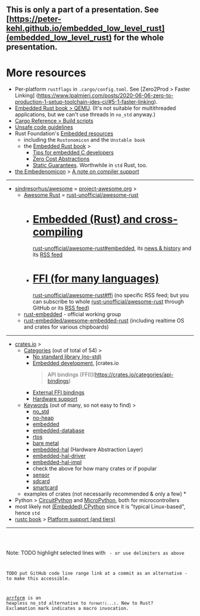 <!-- The following comments hides this section from being shown by
     https://peter-kehl.github.io/embedded_low_level_rust.
-->
<!-- .slide: data-visibility="hidden" -->
This is only a part of a presentation. See
[https://peter-kehl.github.io/embedded_low_level_rust](embedded_low_level_rust)
for the whole presentation.
---

# More resources
 * Per-platform `rustflags` in `.cargo/config.toml`. See
   [Zero2Prod > Faster Linking]
   (https://www.lpalmieri.com/posts/2020-06-06-zero-to-production-1-setup-toolchain-ides-ci/#5-1-faster-linking).
 * [Embedded Rust book >
   QEMU](https://doc.rust-lang.org/nightly/embedded-book/start/qemu.html). (It's
   not suitable for multithreaded applications, but we can't use threads in
   `no_std` anyway.)
 * [Cargo Reference > Build
   scripts](https://doc.rust-lang.org/nightly/cargo/reference/build-scripts.html)
 * [Unsafe code
   guidelines](https://rust-lang.github.io/unsafe-code-guidelines/layout.html)
 * Rust Foundation's [Embedded
   resources](https://doc.rust-lang.org/nightly/#embedded-systems)
   * including the `Rustonomicon` and the `Unstable book`
   * the [Embedded Rust book](https://doc.rust-lang.org/nightly/embedded-book) >
     * [Tips for embedded C
       developers](https://doc.rust-lang.org/nightly/embedded-book/c-tips/index.html)
     * [Zero Cost
       Abstractions](https://doc.rust-lang.org/nightly/embedded-book/static-guarantees/zero-cost-abstractions.html)
     * [Static
       Guarantees](https://doc.rust-lang.org/nightly/embedded-book/static-guarantees/index.html).
       Worthwhile in `std` Rust, too.
 * [the Embedenomicon](https://docs.rust-embedded.org/embedonomicon) > [A note
   on compiler
   support](https://docs.rust-embedded.org/embedonomicon/compiler-support.html)
---
 * [sindresorhus/awesome](https://github.com/sindresorhus/awesome) =
   [project-awesome.org](https://project-awesome.org) >
   * [Awesome Rust](https://project-awesome.org/rust-unofficial/awesome-rust) =
     [rust-unofficial/awesome-rust](https://github.com/rust-unofficial/awesome-rust)
     >
     * [Embedded (Rust) and
       cross-compiling](https://project-awesome.org/rust-unofficial/awesome-rust#embedded)
       =
       [rust-unofficial/awesome-rust#embedded](https://github.com/rust-unofficial/awesome-rust#embedded),
       its [news &
       history](https://www.trackawesomelist.com/rust-embedded/awesome-embedded-rust)
       and its [RSS
       feed](https://www.trackawesomelist.com/rust-embedded/awesome-embedded-rust/rss.xml)
     * [FFI (for many
       languages)](https://project-awesome.org/rust-unofficial/awesome-rust#embedded)
       =
       [rust-unofficial/awesome-rust#ffi](https://github.com/rust-unofficial/awesome-rust#ffi)
       (no specific RSS feed; but you can subscribe to whole
       [rust-unofficial/awesome-rust](https://github.com/rust-unofficial/awesome-rust)
       through GitHub or its [RSS
       feed](https://github.com/rust-unofficial/awesome-rust/commits/main/README.md.atom))
   * [rust-embedded](https://github.com/rust-embedded) - official working group
   * [rust-embedded/awesome-embedded-rust](https://github.com/rust-embedded/awesome-embedded-rust)
     (including realtime OS and crates for various chipboards)
---

* [crates.io](https://crates.io) >
  * [Categories](https://crates.io/categories) (out of total of 54) >
    * [No standard library (no-std)](https://crates.io/categories/no-std)
    * [Embedded development](https://crates.io/categories/embedded), [crates.io
      > API bindings (FFI)](https://crates.io/categories/api-bindings)
    * [External FFI
      bindings](https://crates.io/categories/external-ffi-bindings)
    * [Hardware support](https://crates.io/categories/hardware-support)
  * [Keywords](https://crates.io/keywords) (out of many, so not easy to find) >
    * [no_std](https://crates.io/keywords/no_std)
    * [no-heap](https://crates.io/keywords/no-heap)
    * [embedded](https://crates.io/keywords/embedded)
    * [embedded-database](https://crates.io/keywords/embedded-database)
    * [rtos](https://crates.io/keywords/rtos)
    * [bare metal](https://crates.io/keywords/bare-metal)
    * [embedded-hal](https://crates.io/keywords/embedded-hal) (Hardware
      Abstraction Layer)
    * [embedded-hal-driver](https://crates.io/keywords/embedded-hal-driver)
    * [embedded-hal-impl](https://crates.io/keywords/embedded-hal-impl)
    * check the above for how many crates or if popular
    * [sensor](https://crates.io/keywords/sensor)
    * [sdcard](https://crates.io/keywords/sdcard)
    * [smartcard](https://crates.io/keywords/smartcard)
  * examples of crates (not necessarily recommended & only a few)
    * 
 * Python >
     [CircuitPython](https://github.com/adafruit/awesome-circuitpython#readme)
     and [MicroPython](https://github.com/mcauser/awesome-micropython#readme),
     both for microcontrollers
 * most likely not [(Embedded)
   CPython](https://wiki.python.org/moin/EmbeddedPython) since it is "typical
   Linux-based", hence `std`
* [rustc book](https://forge.rust-lang.org) > [Platform support (and
  tiers)](https://forge.rust-lang.org/release/platform-support.html)
---

<!--
    Ways of embedding & highlighting source code:
 
    no <pre>, just <code data-...>
    - good: Screen utilization: Takes up to the whole screen.
    - bad: No highlighting!
    - bad: Centered!
    - bad: No vertical scrollbars.

    <pre class="..."> and <code data-...>
    - good: Highlighting
    - good: Vertical scrollbars
    - bad: Little screen utilization: takes only a part of the screen!

    Use: <pre class="language-rust r-stretch"><code data-...>

    class="hljs" for <code> is optional - it gets highlighted without it, too

    No way to include an external source code form Markdown with three back ticks ```.
-->
<!-- 
    class="language-rust" seems to be enough, no need for both "language-rust code-wrapper"
-->
<!--
    <span class="r-fit-text"> here din't make it use the whole screen. Neither helped <pre class="language-rust r-fit-text">
    
    But: as per https://revealjs.com/layout, there can be only one item with "r-stretch" per slide!
-->
<pre class="language-rust r-stretch">
<code
data-url="https://raw.githubusercontent.com/ranging-rs/slicing-rs/main/src/lib.rs"
data-line-start-delimiter="#![allow(unused)]" data-line-end-delimiter="pub mod
index;">
</code>
</pre>

Note:
TODO highlight selected lines with <code data-line-numbers="3,8-10"> - or use delimiters as above

TODO put GitHub code line range link at a commit as an alternative  - to make this
accessible.

[arrform](https://docs.rs/arrform/latest/arrform) is an heapless no_std alternative to `format!(...)`.
New to Rust? Exclamation mark indicates a macro invocation. 
